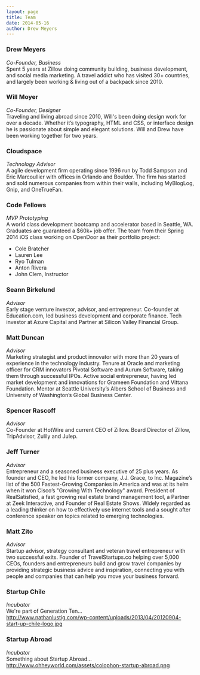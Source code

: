 ```yaml
---
layout: page
title: Team
date: 2014-05-16
author: Drew Meyers
---
```


### Drew Meyers
*Co-Founder, Business*  
Spent 5 years at Zillow doing community building, business development, and social media marketing. A travel addict who has visited 30+ countries, and largely been working & living out of a backpack since 2010.

### Will Moyer
*Co-Founder, Designer*  
Traveling and living abroad since 2010, Will's been doing design work for over a decade. Whether it’s typography, HTML and CSS, or interface design he is passionate about simple and elegant solutions. Will and Drew have been working together for two years.

### Cloudspace
*Technology Advisor*  
A agile development firm operating since 1996 run by Todd Sampson and Eric Marcoullier with offices in Orlando and Boulder. The firm has started and sold numerous companies from within their walls, including MyBlogLog, Gnip, and OneTrueFan.

### Code Fellows
*MVP Prototyping*  
A world class development bootcamp and accelerator based in Seattle, WA. Graduates are guaranteed a $60k+ job offer. The team from their Spring 2014 iOS class working on OpenDoor as their portfolio project:

- Cole Bratcher
- Lauren Lee
- Ryo Tulman
- Anton Rivera
- John Clem, Instructor

### Seann Birkelund
*Advisor*  
Early stage venture investor, advisor, and entrepreneur. Co-founder at Education.com, led business development and corporate finance. Tech investor at Azure Capital and Partner at Silicon Valley Financial Group.

### Matt Duncan
*Advisor*  
Marketing strategist and product innovator with more than 20 years of experience in the technology industry. Tenure at Oracle and marketing officer for CRM innovators Pivotal Software and Aurum Software, taking them through successful IPOs. Active social entrepreneur, having led market development and innovations for Grameen Foundation and Vittana Foundation. Mentor at Seattle University’s Albers School of Business and University of Washington’s Global Business Center.

### Spencer Rascoff
*Advisor*  
Co-Founder at HotWire and current CEO of Zillow. Board Director of Zillow, TripAdvisor, Zulily and Julep.

### Jeff Turner
*Advisor*  
Entrepreneur and a seasoned business executive of 25 plus years. As founder and CEO, he led his former company, J.J. Grace, to Inc. Magazine’s list of the 500 Fastest-Growing Companies in America and was at its helm when it won Cisco’s "Growing With Technology" award. President of RealSatisfied, a fast growing real estate brand management tool, a Partner at Zeek Interactive, and Founder of Real Estate Shows. Widely regarded as a leading thinker on how to effectively use internet tools and a sought after conference speaker on topics related to emerging technologies.

### Matt Zito
*Advisor*  
Startup advisor, strategy consultant and veteran travel entrepreneur with two successful exits. Founder of TravelStartups.co helping over 5,000 CEOs, founders and entrepreneurs build and grow travel companies by providing strategic business advice and inspiration, connecting you with people and companies that can help you move your business forward.

### Startup Chile
*Incubator*  
We're part of Generation Ten…  
http://www.nathanlustig.com/wp-content/uploads/2013/04/20120904-start-up-chile-logo.jpg

### Startup Abroad
*Incubator*  
Something about Startup Abroad…  
http://www.ohheyworld.com/assets/colophon-startup-abroad.png
